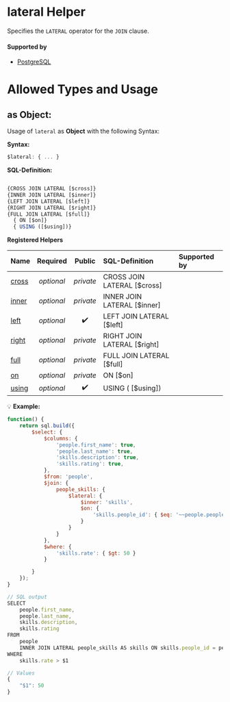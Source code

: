 # lateral Helper
Specifies the `LATERAL` operator for the `JOIN` clause.

#### Supported by
- [PostgreSQL](https://www.postgresql.org/docs/9.5/static/queries-table-expressions.html#QUERIES-LATERAL)

# Allowed Types and Usage

## as Object:

Usage of `lateral` as **Object** with the following Syntax:

**Syntax:**

```javascript
$lateral: { ... }
```

**SQL-Definition:**
```javascript

{CROSS JOIN LATERAL [$cross]}
{INNER JOIN LATERAL [$inner]}
{LEFT JOIN LATERAL [$left]}
{RIGHT JOIN LATERAL [$right]}
{FULL JOIN LATERAL [$full]}
  { ON [$on]}
  { USING ([$using])}
```

**Registered Helpers**

Name|Required|Public|SQL-Definition|Supported by
:---|:------:|:----:|:-------------|:-----------
[cross](./private/cross/)|*optional*|*private*|CROSS JOIN LATERAL  [$cross]|
[inner](./private/inner/)|*optional*|*private*|INNER JOIN LATERAL  [$inner]|
[left](../../../../../../helpers/functions/string/left/)|*optional*|:heavy_check_mark:|LEFT JOIN LATERAL  [$left]|
[right](./private/right/)|*optional*|*private*|RIGHT JOIN LATERAL  [$right]|
[full](./private/full/)|*optional*|*private*|FULL JOIN LATERAL  [$full]|
[on](./private/on/)|*optional*|*private*| ON  [$on]|
[using](../../../../../../helpers/queries/using/)|*optional*|:heavy_check_mark:| USING ( [$using])|

:bulb: **Example:**
```javascript
function() {
    return sql.build({
        $select: {
            $columns: {
                'people.first_name': true,
                'people.last_name': true,
                'skills.description': true,
                'skills.rating': true,
            },
            $from: 'people',
            $join: {
                people_skills: {
                    $lateral: {
                        $inner: 'skills',
                        $on: {
                            'skills.people_id': { $eq: '~~people.people_id' }
                        }
                    }
                }
            },
            $where: {
                'skills.rate': { $gt: 50 }
            }

        }
    });
}

// SQL output
SELECT
    people.first_name,
    people.last_name,
    skills.description,
    skills.rating
FROM
    people
    INNER JOIN LATERAL people_skills AS skills ON skills.people_id = people.people_id
WHERE
    skills.rate > $1

// Values
{
    "$1": 50
}
```

